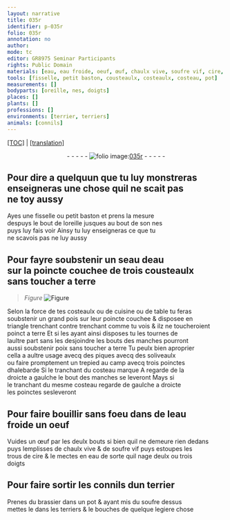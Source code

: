 ```yaml
---
layout: narrative
title: 035r
identifier: p-035r
folio: 035r
annotation: no
author:
mode: tc
editor: GR8975 Seminar Participants
rights: Public Domain
materials: [eau, eau froide, oeuf, œuf, chaulx vive, soufre vif, cire, brassier, soufre]
tools: [fisselle, petit baston, cousteaulx, costeaulx, costeau, pot]
measurements: []
bodyparts: [oreille, nes, doigts]
places: []
plants: []
professions: []
environments: [terrier, terriers]
animals: [connils]
---
```


<p><a href="{{ site.baseurl }}/diplomatic/">[TOC]</a> | <a href="{{ site.baseurl }}/texts/p-035r_tl/" target="_blank">[translation]</a></p><div class="folio" align="center">- - - - - <a href="http://gallica.bnf.fr/ark:/12148/btv1b10500001g/f75.image" target="_blank"><img src="https://cu-mkp.github.io/2017-workshop-edition/assets/photo-icon.png" alt="folio image: " style="display:inline-block; margin-bottom:-3px;"/>035r</a> - - - - - </div>  
  

## Pour dire a quelquun que tu luy <span class="del">monstreras</span><br/> enseigneras une chose quil ne scait pas<br/> ne toy aussy

 
Ayes une <span class="tl">fisselle</span> ou <span class="tl">petit baston</span> et prens la mesure<br/> despuys le bout de l<span class="bp">oreille</span> jusques au bout de son <span class="bp">nes</span><br/> puys luy fais voir Ainsy tu luy enseigneras ce que tu<br/> ne scavois pas ne luy aussy
 
 
  

## Pour fayre soubstenir un seau d<span class="m">eau</span><br/> sur la poincte couchee de trois <span class="tl">cousteaulx</span><br/> sans toucher a terre

 
> *Figure*
> <a href="https://drive.google.com/open?id=0B9-oNrvWdlO5SGstUTZ6TFRnUjg" target="_blank"><img src="https://cu-mkp.github.io/GR8975-edition/assets/photo-icon.png" alt="Figure" style="display:inline-block; margin-bottom:-3px;"/></a>
 
Selon la force de tes <span class="tl">costeaulx</span> ou de cuisine ou de table tu feras<br/> soubstenir un grand pois sur leur poincte couchee & disposee en<br/> triangle trenchant contre trenchant comme tu vois & ilz ne toucheroient<br/> poinct a terre Et si les ayant ainsi disposes tu les tournes de<br/> laultre part sans les desjoindre les bouts des manches pourront<br/> aussi soubstenir poix sans toucher a terre Tu peulx bien aproprier<br/> cella a aultre usage avecq des piques avecq des soliveaulx<br/> ou faire promptement un trepied au camp avecq trois poinctes<br/> dhalebarde Si le tranchant du <span class="tl">costeau</span> marque A regarde de la<br/> droicte a gaulche le bout des manches se leveront Mays si<br/> le tranchant du mesme <span class="tl">costeau</span> regarde de gaulche a droicte<br/> les poinctes sesleveront
 
 
  

## Pour faire bouillir sans foeu dans de l<span class="m">eau<br/> froide</span> un <span class="m">oeuf</span>

 
Vuides un <span class="m">œuf</span> par les deulx bouts si bien quil ne demeure rien dedans<br/> puys lemplisses de <span class="m">chaulx vive</span> & de <span class="m">soufre vif</span> puys estoupes les<br/> trous de <span class="m">cire</span> & le mectes en <span class="m">eau</span> de sorte quil nage deulx ou trois<br/> <span class="bp">doigts</span>
 
 
  

## Pour faire sortir les <span class="al">connils</span> dun <span class="env">terrier</span>

 
Prenes du <span class="m">brassier</span> dans un <span class="tl">pot</span> & ayant mis du <span class="m">soufre</span> dessus<br/> mettes le dans les <span class="env">terriers</span> & le bouches de quelque legiere chose
 
